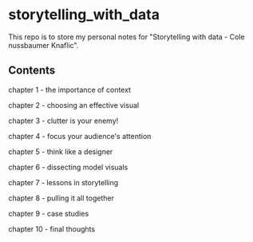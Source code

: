 # storytelling_with_data

This repo is to store my personal notes for "Storytelling with data - Cole nussbaumer Knaflic". 


## Contents
chapter 1 - the importance of context

chapter 2 - choosing an effective visual

chapter 3 - clutter is your enemy!

chapter 4 - focus your audience's attention

chapter 5 - think like a designer 

chapter 6 - dissecting model visuals

chapter 7 - lessons in storytelling

chapter 8 - pulling it all together

chapter 9 - case studies

chapter 10 - final thoughts
